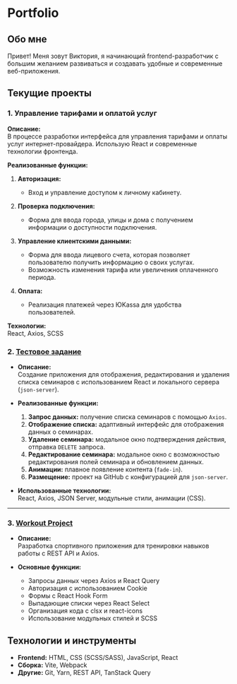 # Portfolio  

## Обо мне  
Привет! Меня зовут Виктория, я начинающий frontend-разработчик с большим желанием развиваться и создавать удобные и современные веб-приложения.  

## Текущие проекты  

### 1. Управление тарифами и оплатой услуг  
**Описание:**  
В процессе разработки интерфейса для управления тарифами и оплаты услуг интернет-провайдера. Использую React и современные технологии фронтенда.  

**Реализованные функции:**  
1. **Авторизация:**  
   - Вход и управление доступом к личному кабинету.  

2. **Проверка подключения:**  
   - Форма для ввода города, улицы и дома с получением информации о доступности подключения.  

3. **Управление клиентскими данными:**  
   - Форма для ввода лицевого счета, которая позволяет пользователю получить информацию о своих услугах.  
   - Возможность изменения тарифа или увеличения оплаченного периода.  

4. **Оплата:**  
   - Реализация платежей через ЮKassa для удобства пользователей.  

**Технологии:**  
React, Axios, SCSS  

### 2. [Тестовое задание](#)  
- **Описание:**  
  Создание приложения для отображения, редактирования и удаления списка семинаров с использованием React и локального сервера (`json-server`).  

- **Реализованные функции:**  
   1. **Запрос данных:** получение списка семинаров с помощью `Axios`.  
   2. **Отображение списка:** адаптивный интерфейс для отображения данных о семинарах.  
   3. **Удаление семинара:** модальное окно подтверждения действия, отправка `DELETE` запроса.  
   4. **Редактирование семинара:** модальное окно с возможностью редактирования полей семинара и обновлением данных.  
   5. **Анимации:** плавное появление контента (`fade-in`).  
   6. **Размещение:** проект на GitHub с конфигурацией для `json-server`.  

- **Использованные технологии:**  
  React, Axios, JSON Server, модульные стили, анимации (CSS).  

---

### 3. [Workout Project](https://github.com/Victoria8124/workout-project.git)  
- **Описание:**  
  Разработка спортивного приложения для тренировки навыков работы с REST API и Axios.  

- **Основные функции:**  
   - Запросы данных через Axios и React Query  
   - Авторизация с использованием Cookie  
   - Формы с React Hook Form  
   - Выпадающие списки через React Select  
   - Организация кода с clsx и react-icons  
   - Использование модульных стилей и SCSS  

## Технологии и инструменты  
- **Frontend:** HTML, CSS (SCSS/SASS), JavaScript, React  
- **Сборка:** Vite, Webpack  
- **Другие:** Git, Yarn, REST API, TanStack Query  


